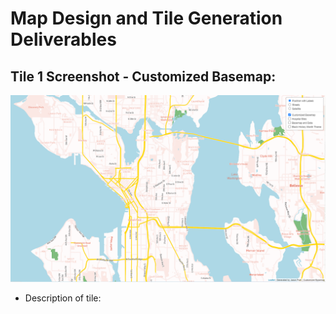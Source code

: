 # Map Design and Tile Generation Deliverables

## Tile 1 Screenshot - Customized Basemap:
![image](img/customized_basemap.png)

<ul>
  <li>Description of tile:     </li>
</ul>
